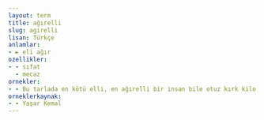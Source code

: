 ```yaml
---
layout: term
title: ağırelli
slug: agirelli
lisan: Türkçe
anlamlar:
- ► eli ağır
ozellikler:
- - sıfat
  - mecaz
ornekler:
- - Bu tarlada en kötü elli, en ağırelli bir insan bile otuz kırk kilo toplayabilirdi.
orneklerkaynak:
- - Yaşar Kemal
---
```

